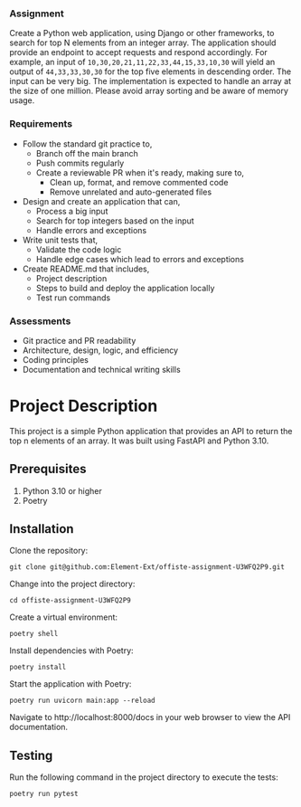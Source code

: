 ### Assignment
Create a Python web application, using Django or other frameworks, to search for top N elements from an integer array. The application should provide an endpoint to accept requests and respond accordingly. For example, an input of `10,30,20,21,11,22,33,44,15,33,10,30` will yield an output of `44,33,33,30,30` for the top five elements in descending order. The input can be very big. The implementation is expected to handle an array at the size of one million. Please avoid array sorting and be aware of memory usage.

### Requirements
- Follow the standard git practice to,
  - Branch off the main branch
  - Push commits regularly
  - Create a reviewable PR when it's ready, making sure to,
    - Clean up, format, and remove commented code
    - Remove unrelated and auto-generated files
- Design and create an application that can,
  - Process a big input
  - Search for top integers based on the input
  - Handle errors and exceptions
- Write unit tests that,
  - Validate the code logic
  - Handle edge cases which lead to errors and exceptions
- Create README.md that includes,
  - Project description
  - Steps to build and deploy the application locally
  - Test run commands

### Assessments
- Git practice and PR readability
- Architecture, design, logic, and efficiency
- Coding principles
- Documentation and technical writing skills


# Project Description
This project is a simple Python application that provides an API to return the top n elements of an array. It was built using FastAPI and Python 3.10.

## Prerequisites
1. Python 3.10 or higher
2. Poetry
## Installation
Clone the repository:
```
git clone git@github.com:Element-Ext/offiste-assignment-U3WFQ2P9.git
```
Change into the project directory:
```
cd offiste-assignment-U3WFQ2P9
```
Create a virtual environment:
```
poetry shell
```
Install dependencies with Poetry:
```
poetry install
```
Start the application with Poetry:
```
poetry run uvicorn main:app --reload
```
Navigate to http://localhost:8000/docs in your web browser to view the API documentation.
## Testing
Run the following command in the project directory to execute the tests:
```
poetry run pytest
```